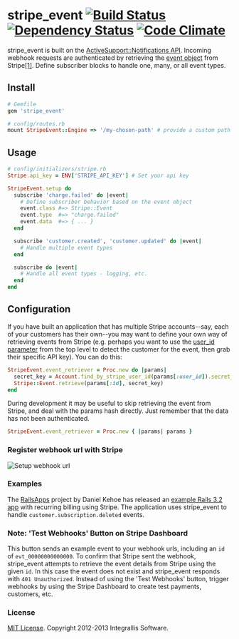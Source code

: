 # stripe_event [![Build Status](https://secure.travis-ci.org/integrallis/stripe_event.png?branch=master)](http://travis-ci.org/integrallis/stripe_event) [![Dependency Status](https://gemnasium.com/integrallis/stripe_event.png)](https://gemnasium.com/integrallis/stripe_event) [![Code Climate](https://codeclimate.com/badge.png)](https://codeclimate.com/github/integrallis/stripe_event)

stripe_event is built on the [ActiveSupport::Notifications API](http://api.rubyonrails.org/classes/ActiveSupport/Notifications.html). Incoming webhook requests are authenticated by retrieving the [event object](https://stripe.com/docs/api?lang=ruby#event_object) from Stripe[[1]](https://answers.stripe.com/questions/what-is-the-recommended-way-to-authenticate-a-webhook-callback). Define subscriber blocks to handle one, many, or all event types.

## Install

```ruby
# Gemfile
gem 'stripe_event'
```

```ruby
# config/routes.rb
mount StripeEvent::Engine => '/my-chosen-path' # provide a custom path
```

## Usage

```ruby
# config/initializers/stripe.rb
Stripe.api_key = ENV['STRIPE_API_KEY'] # Set your api key

StripeEvent.setup do
  subscribe 'charge.failed' do |event|
    # Define subscriber behavior based on the event object
    event.class #=> Stripe::Event
    event.type  #=> "charge.failed"
    event.data  #=> { ... }
  end

  subscribe 'customer.created', 'customer.updated' do |event|
    # Handle multiple event types
  end

  subscribe do |event|
    # Handle all event types - logging, etc.
  end
end
```

## Configuration

If you have built an application that has multiple Stripe accounts--say, each of your customers has their own--you may want to define your own way of retrieving events from Stripe (e.g. perhaps you want to use the [user_id parameter](https://stripe.com/docs/apps/getting-started#webhooks) from the top level to detect the customer for the event, then grab their specific API key). You can do this:

```ruby
StripeEvent.event_retriever = Proc.new do |params| 
  secret_key = Account.find_by_stripe_user_id(params[:user_id]).secret_key
  Stripe::Event.retrieve(params[:id], secret_key)
end
```

During development it may be useful to skip retrieving the event from Stripe, and deal with the params hash directly. Just remember that the data has not been authenticated.

```ruby
StripeEvent.event_retriever = Proc.new { |params| params }
```

### Register webhook url with Stripe

![Setup webhook url](https://raw.github.com/integrallis/stripe_event/master/screenshots/dashboard-webhook.png "webhook setup")

### Examples

The [RailsApps](https://github.com/RailsApps) project by Daniel Kehoe has released an [example Rails 3.2 app](https://github.com/RailsApps/rails-stripe-membership-saas) with recurring billing using Stripe. The application uses stripe_event to handle `customer.subscription.deleted` events.

### Note: 'Test Webhooks' Button on Stripe Dashboard

This button sends an example event to your webhook urls, including an `id` of `evt_00000000000000`. To confirm that Stripe sent the webhook, stripe_event attempts to retrieve the event details from Stripe using the given `id`. In this case the event does not exist and stripe_event responds with `401 Unauthorized`. Instead of using the 'Test Webhooks' button, trigger webhooks by using the Stripe Dashboard to create test payments, customers, etc.

### License

[MIT License](https://github.com/integrallis/stripe_event/blob/master/LICENSE.md). Copyright 2012-2013 Integrallis Software.
